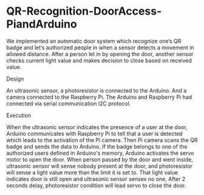 # QR-Recognition-DoorAccess-PiandArduino

We implemented an automatic door system which recognize one’s QR badge
and let’s authorized people in when a sensor detects a movement in allowed distance. 
After a person let in by opening the door, another sensor checks current light value and makes decision to close based on received value.

Design

An ultrasonic sensor, a photoresistor is connected to the Arduino. 
And a camera connected to the Raspberry Pi. 
The Arduino and Raspberry Pi had connected via serial communication I2C protocol.

Execution

When the ultrasonic sensor indicates the presence of a user at the door, 
Arduino communicates with Raspberry Pi to tell that a user is detected which leads to the activation of the Pi camera. 
Then Pi camera scans the QR badge and sends the data to Arduino.
If the badge belongs to one of the authorized users defined in Arduino's memory, Arduino activates the servo motor to open the door. 
When person passed by the door and went inside, ultrasonic sensor will sense nobody present at the door, and photoresistor will sense a light value more than the limit it is set to. That light value indicates door is still open and ultrasonic sensor senses no one, After 2 seconds delay, photoresistor condition will lead servo to close the door.

